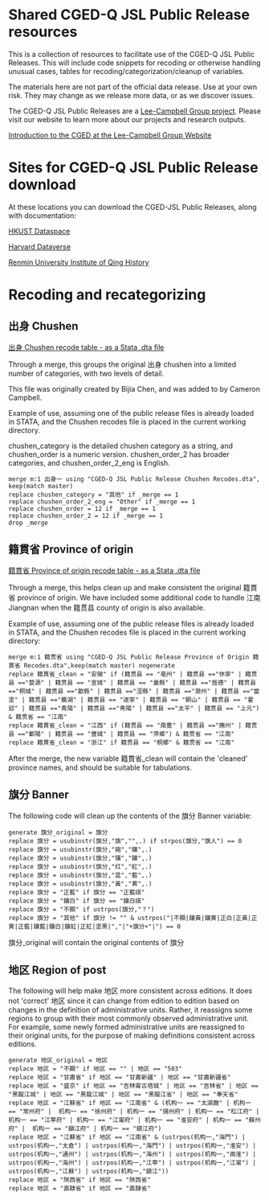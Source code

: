 # Shared CGED-Q JSL Public Release resources
This is a collection of resources to facilitate use of the CGED-Q JSL Public Releases. This will include code snippets for recoding or otherwise handling unusual cases, tables for recoding/categorization/cleanup of variables. 

The materials here are not part of the official data release. Use at your own risk. They may change as we release more data, or as we discover issues. 

The CGED-Q JSL Public Releases are a [Lee-Campbell Group project](https://www.shss.ust.hk/lee-campbell-group). Please visit our website to learn more about our projects and research outputs.

[Introduction to the CGED at the Lee-Campbell Group Website](https://www.shss.ust.hk/lee-campbell-group/projects/china-government-employee-database-qing-cged-q/)

# Sites for CGED-Q JSL Public Release download

At these locations you can download the CGED-JSL Public Releases, along with documentation:

[HKUST Dataspace](https://dataspace.ust.hk/dataset.xhtml?persistentId=doi:10.14711/dataset/E9GKRS)

[Harvard Dataverse](https://doi.org/10.7910/DVN/GMQWVZ)

[Renmin University Institute of Qing History](http://39.96.59.69/DownloadFile/DLFile)

# Recoding and recategorizing

## 出身 Chushen

[出身 Chushen recode table - as a Stata .dta file](<CGED-Q JSL Public Release Chushen Recodes.dta>)

Through a merge, this groups the original 出身 chushen into a limited number of categories, with two levels of detail. 

This file was originally created by Bijia Chen, and was added to by Cameron Campbell. 

Example of use, assuming one of the public release files is already loaded in STATA, and the Chushen recodes file is placed in the current working directory.

chushen_category is the detailed chushen category as a string, and chushen_order is a numeric version. chushen_order_2 has broader categories, and chushen_order_2_eng is English.

```
merge m:1 出身一 using "CGED-Q JSL Public Release Chushen Recodes.dta", keep(match master)
replace chushen_category = "其他" if _merge == 1
replace chushen_order_2_eng = "Other" if _merge == 1
replace chushen_order = 12 if _merge == 1
replace chushen_order_2 = 12 if _merge == 1
drop _merge 
```

## 籍貫省 Province of origin

[籍貫省 Province of origin recode table - as a Stata .dta file](<CGED-Q JSL Public Release Province of Origin 籍貫省 Recodes.dta>)

Through a merge, this helps clean up and make consistent the original 籍貫省 province of origin. We have included some additional code to handle 江南 Jiangnan when the 籍贯县 county of origin is also available.

Example of use, assuming one of the public release files is already loaded in STATA, and the Chushen recodes file is placed in the current working directory:

```
merge m:1 籍贯省 using "CGED-Q JSL Public Release Province of Origin 籍貫省 Recodes.dta",keep(match master) nogenerate
replace 籍貫省_clean = "安徽" if (籍贯县 == "亳州" | 籍贯县 =="休寧" | 籍贯县 =="婺源" | 籍贯县 == "宣城" | 籍贯县 == "巢縣" | 籍贯县 =="旌德" | 籍贯县 =="桐城" | 籍贯县 =="歙縣" | 籍贯县 =="涇縣" | 籍贯县 =="滁州" | 籍贯县 =="當塗" | 籍贯县 =="蕪湖" | 籍贯县 == "遂寧" | 籍贯县 == "銅山" | 籍贯县 == "霍邱" | 籍贯县 =="青陽" | 籍贯县 =="靑陽" | 籍贯县 =="太平" | 籍贯县 == "上元") & 籍贯省 == "江南"
replace 籍貫省_clean = "江西" if (籍贯县 == "南豊" | 籍贯县 =="撫州" | 籍贯县 =="鄱陽" | 籍贯县 == "豐城" | 籍贯县 == "萍鄉") & 籍贯省 == "江南"
replace 籍貫省_clean = "浙江" if 籍贯县 == "桐鄉" & 籍贯省 == "江南"

```

After the merge, the new variable 籍貫省_clean will contain the 'cleaned' province names, and should be suitable for tabulations.

## 旗分 Banner

The following code will clean up the contents of the 旗分 Banner variable:

```
generate 旗分_original = 旗分 
replace 旗分 = usubinstr(旗分,"旗","",.) if strpos(旗分,"旗人") == 0
replace 旗分 = usubinstr(旗分,"廂","鑲",.) 
replace 旗分 = usubinstr(旗分,"镶","鑲",.)
replace 旗分 = usubinstr(旗分,"红","紅",.)
replace 旗分 = usubinstr(旗分,"蓝","藍",.)
replace 旗分 = usubinstr(旗分,"黃","黄",.)
replace 旗分 = "正藍" if 旗分 == "正藍祺"
replace 旗分 = "鑲白" if 旗分 == "鑲白祺"
replace 旗分 = "不顯" if ustrpos(旗分,"？")
replace 旗分 = "其他" if 旗分 != "" & ustrpos("|不顯|鑲黃|鑲黄|正白|正黃|正黄|正藍|鑲藍|鑲白|鑲紅|正紅|塗黑|","|"+旗分+"|") == 0
```

旗分_original will contain the original contents of 旗分

## 地区 Region of post

The following will help make 地区 more consistent across editions. It does not 'correct' 地区 since it can change from edition to edition based on changes in the definition of administrative units. Rather, it reassigns some regions to group with their most commonly observed administrative unit. For example, some newly formed administrative units are reassigned to their original units, for the purpose of making definitions consistent across editions.
```
generate 地区_original = 地区
replace 地区 = "不顯" if 地区 == "" | 地区 == "503"
replace 地区 = "甘肅省" if 地区 == "甘肅新疆" | 地区 == "甘肅新疆省"
replace 地区 = "盛京" if 地区 == "吉林甯古塔城" | 地区 == "吉林省" | 地区 == "黑龍江城" | 地区 == "黑龍江城" | 地区 == "黑龍江省" | 地区 == "奉天省"
replace 地区 = "江蘇省" if 地区 == "江南省" & (机构一 == "太湖廰" | 机构一 == "常州府" |  机构一 == "徐州府" | 机构一 == "揚州府" | 机构一 == "松江府" | 机构一 == "江寕府" | 机构一 == "江甯府" | 机构一 == "淮安府" | 机构一 == "蘇州府" |  机构一 == "鎭江府" | 机构一 == "鎮江府")
replace 地区 = "江蘇省" if 地区 == "江南省" & (ustrpos(机构一,"海門") | ustrpos(机构一,"太倉") | ustrpos(机构一,"海門") | ustrpos(机构一,"淮安") | ustrpos(机构一,"通州") | ustrpos(机构一,"海州") | ustrpos(机构一,"兩淮") | ustrpos(机构一,"海州") | ustrpos(机构一,"江寕") | ustrpos(机构一,"江甯") | ustrpos(机构一,"江蘇") | ustrpos(机构一,"鎮江")) 
replace 地区 = "陝西省" if 地区 == "陜西省"
replace 地区 = "直隸省" if 地区 == "直隷省"
```





